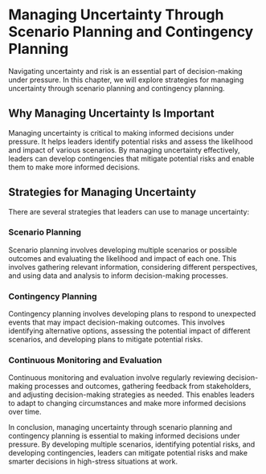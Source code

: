 Managing Uncertainty Through Scenario Planning and Contingency Planning
===================================================================================================================

Navigating uncertainty and risk is an essential part of decision-making under pressure. In this chapter, we will explore strategies for managing uncertainty through scenario planning and contingency planning.

Why Managing Uncertainty Is Important
-------------------------------------

Managing uncertainty is critical to making informed decisions under pressure. It helps leaders identify potential risks and assess the likelihood and impact of various scenarios. By managing uncertainty effectively, leaders can develop contingencies that mitigate potential risks and enable them to make more informed decisions.

Strategies for Managing Uncertainty
-----------------------------------

There are several strategies that leaders can use to manage uncertainty:

### Scenario Planning

Scenario planning involves developing multiple scenarios or possible outcomes and evaluating the likelihood and impact of each one. This involves gathering relevant information, considering different perspectives, and using data and analysis to inform decision-making processes.

### Contingency Planning

Contingency planning involves developing plans to respond to unexpected events that may impact decision-making outcomes. This involves identifying alternative options, assessing the potential impact of different scenarios, and developing plans to mitigate potential risks.

### Continuous Monitoring and Evaluation

Continuous monitoring and evaluation involve regularly reviewing decision-making processes and outcomes, gathering feedback from stakeholders, and adjusting decision-making strategies as needed. This enables leaders to adapt to changing circumstances and make more informed decisions over time.

In conclusion, managing uncertainty through scenario planning and contingency planning is essential to making informed decisions under pressure. By developing multiple scenarios, identifying potential risks, and developing contingencies, leaders can mitigate potential risks and make smarter decisions in high-stress situations at work.
